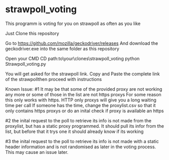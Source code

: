 # strawpoll_voting
This programm is voting for you on strawpoll as often as you like


Just Clone this repository

Go to https://github.com/mozilla/geckodriver/releases
And download the geckodriver.exe into the same folder as this repository

Open your CMD
CD path:to\your\clones\strawpoll_voting
python Strawpoll_voting.py


You will get asked for the strawpoll link.
Copy and Paste the complete link of the strawpollthen proceed with instructions



Known Issue:
#1
It may be that some of the provided proxy are not working any more or some of those in the list are not https proxys
For some reason this only works with https. HTTP only proxys will give you a long waiting time per call
If someone has the time, change the proxylist.csv so that it only contains https proxys or do an inital check if proxy is available an https

#2
the inital request to the poll to retrieve its info is not made from the proxylist, but has a static proxy programmed.
It should pull its infor from the list, but before that it trys one it should already know if its working

#3
the inital request to the poll to retrieve its info is not made with a static header information and is not randomised as later
in the voting process. This may cause an issue later.